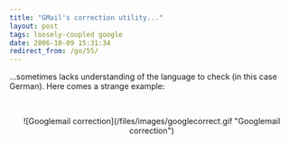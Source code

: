 ```yaml
---
title: "GMail's correction utility..."
layout: post
tags: loosely-coupled google
date: 2006-10-09 15:31:34
redirect_from: /go/55/
---
```


...sometimes lacks understanding of the language to check (in this case German). Here comes a strange example:

&nbsp;
<div style="text-align: center">![Googlemail correction](/files/images/googlecorrect.gif "Googlemail correction")</div>

&#160;